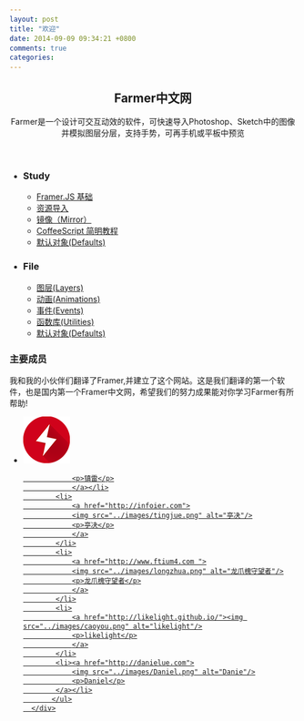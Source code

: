 ```yaml
---
layout: post
title: "欢迎"
date: 2014-09-09 09:34:21 +0800
comments: true
categories: 
---
```


<div class="first_page">
<header class="First">
    <h2>Farmer中文网</h2>
    <p>Farmer是一个设计可交互动效的软件，可快速导入Photoshop、Sketch中的图像并模拟图层分层，支持手势，可再手机或平板中预览</p>

</header>

<div>
    <ul class="first_page_guide">
        <li>
            <h3>Study</h3>
            <ul class="study">
          <li><a href="{{ root_url }}/all-article/Basic/basics">Framer.JS 基础</a></li>
                <li><a href="{{ root_url }}/all-article/Basic/importing">资源导入</a></li>
                <li><a href="{{ root_url }}/all-article/Basic/mirror">镜像（Mirror）</a></li>
                <li><a href="{{ root_url }}/all-article/Basic/coffeescript">CoffeeScript 简明教程</a></li>
                <li><a href="http://framerjscn.github.io/all-article/Basic/resources/" target="_blank">默认对象(Defaults)</a></li>
            </ul>
        </li>
        <li>
            <h3>File</h3>
            <ul class="file">
                <li><a href="http://framerjs.com/docs.html#layers" target="_blank">图层(Layers)</a></li>
                <li><a href="http://framerjs.com/docs.html#animations" target="_blank">动画(Animations)</a></li>
                <li><a href="http://framerjs.com/docs.html#events" target="_blank">事件(Events)</a></li>
                <li><a href="http://framerjs.com/docs.html#utilities" target="_blank">函数库(Utilities)</a></li>
                <li><a href="http://framerjs.com/docs.html#defaults" target="_blank">默认对象(Defaults)</a></li>
            </ul>
        </li>
    </ul>
    <div class="main_member">
        <h3>主要成员</h3>
        <p>我和我的小伙伴们翻译了Framer,并建立了这个网站。这是我们翻译的第一个软件，也是国内第一个Framer中文网，希望我们的努力成果能对你学习Farmer有所帮助!</p>
        <ul class="member_list">
            <li>
                <a href="http://leonpd.lofter.com">
                    <img src="../images/镇雷.png" alt="镇雷"/>

                <p>镇雷</p>
                </a></li>
            <li>
                <a href="http://infoier.com">
                <img src="../images/tingjue.png" alt="亭决"/>
                <p>亭决</p>
                </a>
            </li>
            <li>
                <a href="http://www.ftium4.com ">
                <img src="../images/longzhua.png" alt="龙爪槐守望者"/>
                <p>龙爪槐守望者</p>
                </a>
            </li>
            <li>
                <a href="http://likelight.github.io/"><img src="../images/caoyou.png" alt="likelight"/>
                <p>likelight</p>
                </a>
            </li>
            <li><a href="http://danielue.com">
                <img src="../images/Daniel.png" alt="Danie"/>
                <p>Daniel</p>
            </a></li>
           </ul>
      </div>
</div>
</div>